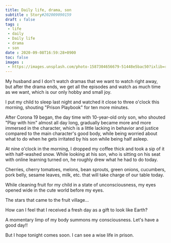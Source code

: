 ```yaml
---
title: Daily life, drama, son
subtitle : Story#202009090159
draft : false
tags :
 - life
 - daily
 - Daily life
 - drama
 - son
date : 2020-09-08T16:59:28+0900
toc: false
images : 
 - https://images.unsplash.com/photo-1587304656679-51448e5bac50?ixlib=rb-1.2.1&q=80&fm=jpg&crop=entropy&cs=tinysrgb&w=1080&fit=max&ixid=eyJhcHBfaWQiOjE1NTU0OX0
---
```


My husband and I don't watch dramas that we want to watch right away, but after the drama ends, we get all the episodes and watch as much time as we want, which is our only hobby and small joy.  

I put my child to sleep last night and watched it close to three o'clock this morning, shouting "Prison Playbook" for ten more minutes.  

After Corona 19 began, the day time with 10-year-old only son, who shouted "Play with him" almost all day long, gradually became more and more immersed in the character, which is a little lacking in behavior and justice compared to the main character's good body, while being worried about what to do when he gets irritated by his son while being half asleep.  

At nine o'clock in the morning, I dropped my coffee thick and took a sip of it with half-washed snow. While looking at his son, who is sitting on his seat with online learning turned on, he roughly drew what he had to do today.   

Cherries, cherry tomatoes, melons, bean sprouts, green onions, cucumbers, pork belly, sesame leaves, milk, etc. that will take charge of our table today.  

While cleaning fruit for my child in a state of unconsciousness, my eyes opened wide in the cute world before my eyes.  

The stars that came to the fruit village...  

How can I feel that I received a fresh day as a gift to look like Earth?  

A momentary limp of my body summons my consciousness. Let's have a good day!!  

But I hope tonight comes soon. I can see a wise life in prison.  

